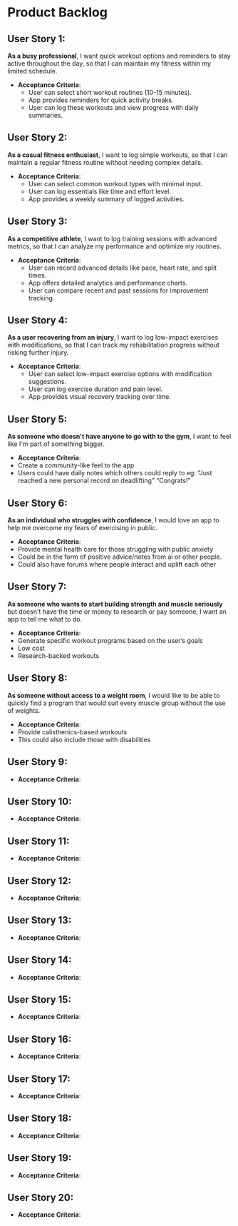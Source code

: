 # Product Backlog

## User Story 1:
**As a busy professional**, I want quick workout options and reminders to stay active throughout the day, so that I can maintain my fitness within my limited schedule.
  - **Acceptance Criteria**:
    - User can select short workout routines (10-15 minutes).
    - App provides reminders for quick activity breaks.
    - User can log these workouts and view progress with daily summaries.

## User Story 2:
**As a casual fitness enthusiast**, I want to log simple workouts, so that I can maintain a regular fitness routine without needing complex details.
  - **Acceptance Criteria**:
    - User can select common workout types with minimal input.
    - User can log essentials like time and effort level.
    - App provides a weekly summary of logged activities.

## User Story 3:
**As a competitive athlete**, I want to log training sessions with advanced metrics, so that I can analyze my performance and optimize my routines.
  - **Acceptance Criteria**:
    - User can record advanced details like pace, heart rate, and split times.
    - App offers detailed analytics and performance charts.
    - User can compare recent and past sessions for improvement tracking.

## User Story 4:
**As a user recovering from an injury**, I want to log low-impact exercises with modifications, so that I can track my rehabilitation progress without risking further injury.
  - **Acceptance Criteria**:
    - User can select low-impact exercise options with modification suggestions.
    - User can log exercise duration and pain level.
    - App provides visual recovery tracking over time.

## User Story 5:
**As someone who doesn't have anyone to go with to the gym**, I want to feel like I'm part of something bigger.
- **Acceptance Criteria**:
- Create a community-like feel to the app
- Users could have daily notes which others could reply to eg: “Just reached a new personal record on deadlifting” “Congrats!”

## User Story 6: 
**As an individual who struggles with confidence**, I would love an app to help me overcome my fears of exercising in public.
- **Acceptance Criteria**:
- Provide mental health care for those struggling with public anxiety
- Could be in the form of positive advice/notes from ai or other people.
- Could also have forums where people interact and uplift each other

## User Story 7:
**As someone who wants to start building strength and muscle seriously** but doesn't have the time or money to research or pay someone, I want an app to tell me what to do.
- **Acceptance Criteria**:
- Generate specific workout programs based on the user’s goals
- Low cost
- Research-backed workouts
  
## User Story 8:
**As someone without access to a weight room**, I would like to be able to quickly find a program that would suit every muscle group without the use of weights.
- **Acceptance Criteria**:
- Provide calisthenics-based workouts
- This could also include those with disabilities
  
## User Story 9:

- **Acceptance Criteria**:
## User Story 10:

- **Acceptance Criteria**:
## User Story 11:

- **Acceptance Criteria**:
## User Story 12:

- **Acceptance Criteria**:
## User Story 13:

- **Acceptance Criteria**:
## User Story 14:

- **Acceptance Criteria**:
## User Story 15:

- **Acceptance Criteria**:
## User Story 16:

- **Acceptance Criteria**:
## User Story 17:

- **Acceptance Criteria**:
## User Story 18:

- **Acceptance Criteria**:
## User Story 19:

- **Acceptance Criteria**:
## User Story 20:

- **Acceptance Criteria**:
